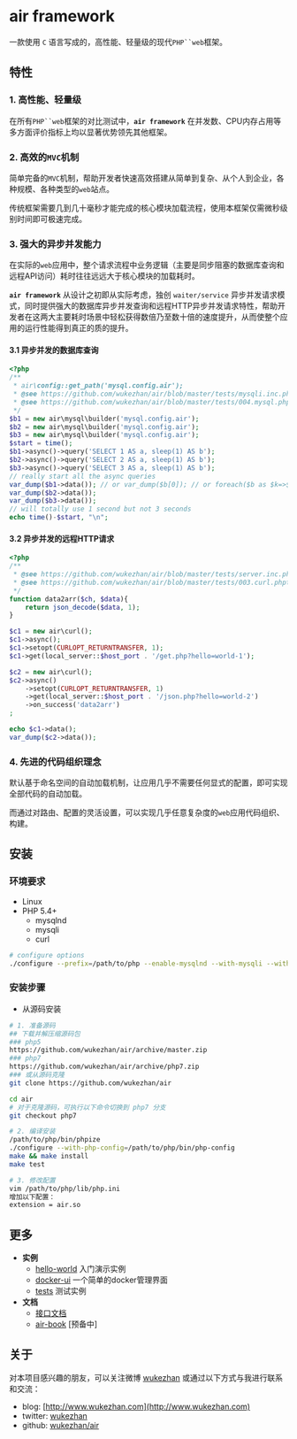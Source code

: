 # air framework

一款使用 `C` 语言写成的，高性能、轻量级的现代`PHP``web`框架。

## 特性

### 1. 高性能、轻量级

在所有`PHP``web`框架的对比测试中，**`air framework`** 在并发数、CPU内存占用等多方面评价指标上均以显著优势领先其他框架。

### 2. 高效的`MVC`机制

简单完备的`MVC`机制，帮助开发者快速高效搭建从简单到复杂、从个人到企业，各种规模、各种类型的`web`站点。

传统框架需要几到几十毫秒才能完成的核心模块加载流程，使用本框架仅需微秒级别时间即可极速完成。

### 3. 强大的异步并发能力

在实际的`web`应用中，整个请求流程中业务逻辑（主要是同步阻塞的数据库查询和远程API访问）耗时往往远远大于核心模块的加载耗时。

**`air framework`** 从设计之初即从实际考虑，独创 `waiter/service` 异步并发请求模式，同时提供强大的数据库异步并发查询和远程HTTP异步并发请求特性，帮助开发者在这两大主要耗时场景中轻松获得数倍乃至数十倍的速度提升，从而使整个应用的运行性能得到真正的质的提升。

#### 3.1 异步并发的数据库查询

```php
<?php
/**
 * air\config::get_path('mysql.config.air');
 * @see https://github.com/wukezhan/air/blob/master/tests/mysqli.inc.php
 * @see https://github.com/wukezhan/air/blob/master/tests/004.mysql.phpt
 */
$b1 = new air\mysql\builder('mysql.config.air');
$b2 = new air\mysql\builder('mysql.config.air');
$b3 = new air\mysql\builder('mysql.config.air');
$start = time();
$b1->async()->query('SELECT 1 AS a, sleep(1) AS b');
$b2->async()->query('SELECT 2 AS a, sleep(1) AS b');
$b3->async()->query('SELECT 3 AS a, sleep(1) AS b');
// really start all the async queries
var_dump($b1->data()); // or var_dump($b[0]); // or foreach($b as $k=>$v){...}
var_dump($b2->data());
var_dump($b3->data());
// will totally use 1 second but not 3 seconds
echo time()-$start, "\n";
```

#### 3.2 异步并发的远程HTTP请求

```php
<?php
/**
 * @see https://github.com/wukezhan/air/blob/master/tests/server.inc.php
 * @see https://github.com/wukezhan/air/blob/master/tests/003.curl.phpt
 */
function data2arr($ch, $data){
    return json_decode($data, 1);
}

$c1 = new air\curl();
$c1->async();
$c1->setopt(CURLOPT_RETURNTRANSFER, 1);
$c1->get(local_server::$host_port . '/get.php?hello=world-1');

$c2 = new air\curl();
$c2->async()
    ->setopt(CURLOPT_RETURNTRANSFER, 1)
    ->get(local_server::$host_port . '/json.php?hello=world-2')
    ->on_success('data2arr')
;

echo $c1->data();
var_dump($c2->data());
```

### 4. 先进的代码组织理念

默认基于命名空间的自动加载机制，让应用几乎不需要任何显式的配置，即可实现全部代码的自动加载。

而通过对路由、配置的灵活设置，可以实现几乎任意复杂度的`web`应用代码组织、构建。

## 安装

### 环境要求

* Linux
* PHP 5.4+
    * mysqlnd
    * mysqli
    * curl

```sh
# configure options
./configure --prefix=/path/to/php --enable-mysqlnd --with-mysqli --with-curl
```

### 安装步骤

- 从源码安装

```sh
# 1. 准备源码
## 下载并解压缩源码包
### php5
https://github.com/wukezhan/air/archive/master.zip
### php7
https://github.com/wukezhan/air/archive/php7.zip
### 或从源码克隆
git clone https://github.com/wukezhan/air

cd air
# 对于克隆源码，可执行以下命令切换到 php7 分支
git checkout php7

# 2. 编译安装
/path/to/php/bin/phpize
./configure --with-php-config=/path/to/php/bin/php-config
make && make install
make test

# 3. 修改配置
vim /path/to/php/lib/php.ini
增加以下配置：
extension = air.so
```

## 更多

* **实例**
	* [hello-world](hello-world) 入门演示实例
	* [docker-ui](https://github.com/wukezhan/docker-ui) 一个简单的docker管理界面
	* [tests](tests) 测试实例
* **文档**
	* [接口文档](helper/doc.md)
	* [air-book](http://air.wukezhan.com) [预备中]

## 关于

对本项目感兴趣的朋友，可以关注微博 [wukezhan](http://weibo.com/wukezhan) 或通过以下方式与我进行联系和交流：

* blog: [http://www.wukezhan.com](http://www.wukezhan.com)
* twitter: [wukezhan](https://twitter.com/wukezhan)
* github: [wukezhan/air](https://github.com/wukezhan/air)